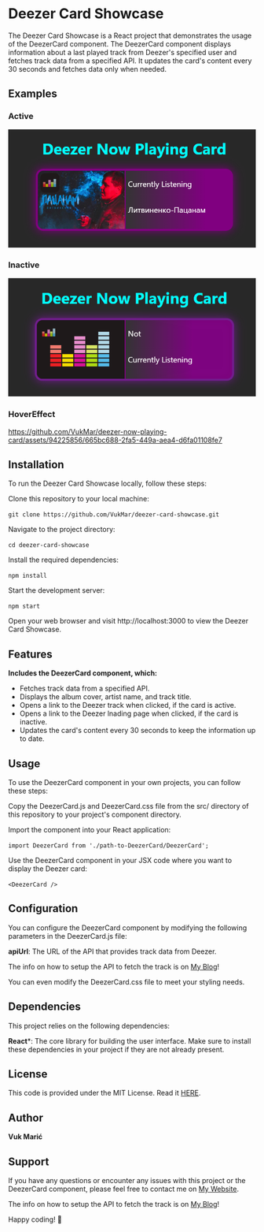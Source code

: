 # Deezer Card Showcase
The Deezer Card Showcase is a React project that demonstrates the usage of the DeezerCard component. The DeezerCard component displays information about a last played track from Deezer's specified user and fetches track data from a specified API. It updates the card's content every 30 seconds and fetches data only when needed.
## Examples
### Active
![Example Active](/public/ExampleActive.PNG)

### Inactive
![Example Inactive](/public/ExampleInactive.PNG)

### HoverEffect

https://github.com/VukMar/deezer-now-playing-card/assets/94225856/665bc688-2fa5-449a-aea4-d6fa01108fe7



## Installation
To run the Deezer Card Showcase locally, follow these steps:

Clone this repository to your local machine:

```git clone https://github.com/VukMar/deezer-card-showcase.git```

Navigate to the project directory:

```cd deezer-card-showcase```

Install the required dependencies:

```npm install```

Start the development server:

```npm start```

Open your web browser and visit http://localhost:3000 to view the Deezer Card Showcase.

## Features

**Includes the DeezerCard component, which:**
- Fetches track data from a specified API.
- Displays the album cover, artist name, and track title.
- Opens a link to the Deezer track when clicked, if the card is active.
- Opens a link to the Deezer lnading page when clicked, if the card is inactive.
- Updates the card's content every 30 seconds to keep the information up to date.

## Usage
To use the DeezerCard component in your own projects, you can follow these steps:

Copy the DeezerCard.js and DeezerCard.css file from the src/ directory of this repository to your project's component directory.

Import the component into your React application:

```import DeezerCard from './path-to-DeezerCard/DeezerCard';```

Use the DeezerCard component in your JSX code where you want to display the Deezer card:

```<DeezerCard />```

## Configuration
You can configure the DeezerCard component by modifying the following parameters in the DeezerCard.js file:

**apiUrl**: The URL of the API that provides track data from Deezer.

The info on how to setup the API to fetch the track is on [My Blog](https://vukmaric.rs/Blog/Deezer%20App%20API%20-%20Now%20Playing%20Card)!

You can even modify the DeezerCard.css file to meet your styling needs.

## Dependencies
This project relies on the following dependencies:

**React***: The core library for building the user interface.
Make sure to install these dependencies in your project if they are not already present.

## License
This code is provided under the MIT License. Read it [HERE](/LICENSE).

## Author
**Vuk Marić**

## Support
If you have any questions or encounter any issues with this project or the DeezerCard component, please feel free to contact me on [My Website](https://vukmaric.rs/ContactMe).

The info on how to setup the API to fetch the track is on [My Blog](https://vukmaric.rs/Blog/Deezer%20App%20API%20-%20Now%20Playing%20Card)!

Happy coding! 🎵
